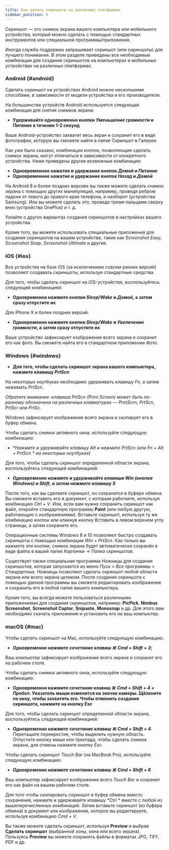 ```yaml
---
title: Как делать скриншоты на различных платформах
sidebar_position: 5
---
```


Скриншот — это снимок экрана вашего компьютера или мобильного устройства, который можно сделать с помощью стандартных инструментов или специальной программы/приложения.

Иногда служба поддержки запрашивает скриншот (или скриншоты) для лучшего понимания. В этом разделе приведены все необходимые комбинации для создания скриншотов на компьютерах и мобильных устройствах на различных платформах.


### Android {#android}

Сделать скриншот на устройствах Android можно несколькими способами, в зависимости от модели устройства и его производителя.

На большинстве устройств Android используется следующая комбинация для снятия снимков экрана:

+ **Удерживайте одновременно кнопки *Уменьшение громкости* и *Питание* в течение 1-2 секунд**

Ваше Android-устройство захватит весь экран и сохранит его в виде фотографии, которую вы сможете найти в папке Скриншот в Галерее.

Как уже было сказано, комбинации кнопок, позволяющие сделать снимок экрана, могут отличаться в зависимости от конкретного устройства. Ниже приведены другие возможные комбинации:

+ **Одновременное нажатие и удержание кнопок *Домой* и *Питание***
+ **Одновременное нажатие и удержание кнопок *Назад* и *Домой***

На Android 8 и более поздних версиях вы также можете сделать снимок экрана с помощью других манипуляций, например, проведя ребром ладони от левого до правого края телефона, и наоборот (устройства Samsung). Или вы можете сделать это, проведя тремя пальцами сверху вниз (устройства OnePlus) и т. д.

Узнайте о других вариантах создания скриншотов в настройках вашего устройства.

Кроме того, вы можете использовать специальные приложения для создания скриншотов на вашем устройстве, такие как *Screenshot Easy*, *Screenshot Snap*, *Screenshot Ultimate* и другие.


### iOS {#ios}

Все устройства на базе iOS (за исключением совсем ранних версий) позволяют создавать скриншоты, используя стандартные средства.

Для того, чтобы сделать скриншот на iOS-устройстве, воспользуйтесь следующей комбинацией:

+ **Одновременно нажмите кнопки *Sleep/Wake* и *Домой*, а затем сразу отпустите их**

Для iPhone X и более поздних версий:

+ **Одновременно нажмите кнопки *Sleep/Wake* и *Увеличение громкости*, а затем сразу отпустите их**

Ваше устройство зафиксирует изображение всего экрана и сохранит его как фото. Вы сможете найти его в стандартном приложении *Фото*.


### Windows {#windows}

+ **Для того, чтобы сделать скриншот экрана вашего компьютера, нажмите клавишу *PrtScn***

На некоторых ноутбуках необходимо удерживать клавишу *Fn*, а затем нажимать *PrtScn*.

*Обратите внимание: клавиша PrtScn (Print Screen) может быть по-разному обозначена на различных клавиатурах — PrntScrn, PrtScn, PrtScr или PrtSc.*

Windows зафиксирует изображение всего экрана и скопирует его в буфер обмена.

Чтобы сделать снимок активного окна, используйте следующую комбинацию:

+ **Нажмите и удерживайте клавишу *Alt* и нажмите *PrtScn* (или *Fn + Alt + PrtScn * на некоторых ноутбуках)**

Для того, чтобы сделать скриншот определенной области экрана, воспользуйтесь следующей комбинацией:

+ ***Одновременно нажмите и удерживайте клавиши *Win* (кнопка Windows) и *Shift*, а затем нажмите клавишу *S****

После того, как вы сделаете скриншот, он сохранится в буфере обмена. Вы сможете вставить его в документ, с которым работаете, используя комбинацию *Ctrl + V*. Или, если вам нужно сохранить скриншот как файл, откройте стандартную программу **Paint** (или любую другую, работающую с изображениями). Вставьте скриншот, используя ту же комбинацию кнопок или кликнув кнопку *Вставить* в левом верхнем углу страницы, а затем сохраните его.

Операционные системы Windows 8 и 10 позволяют быстро создавать скриншоты с помощью комбинации *Win + PrtScn*. Как только вы нажмете эти кнопки, снимок экрана будет автоматически сохранён в виде файла в вашей папке *Картинки* → *Папка скриншотов*.

Существует также специальная программа *Ножницы* для создания скриншотов, которая запускается из меню *Пуск > Все программы > Стандартные*. Ножницы позволяют сделать скриншот любой области экрана или всего экрана целиком. После создания скриншота с помощью данной программы вы сможете редактировать изображение и сохранить его в любой папке вашего компьютера.

Кроме того, вы всегда можете пользоваться различными приложениями для создания скриншотов, например: **PicPick**, **Nimbus Screenshot**, **Screenshot Captor**, **Snipaste**, **Monosnap** и др. Для этого вам необходимо скачать приложение и установить его на ваш компьютер.


### macOS {#mac}

Чтобы сделать скриншот на Mac, используйте следующую комбинацию:

+ ***Одновременно нажмите сочетание клавиш ***⌘ Cmd + Shift + 3***;***

Ваш компьютер зафиксирует изображение всего экрана и сохранит его на рабочем столе.

Чтобы сделать снимок активного окна, используйте следующую комбинацию:

+ **Одновременно нажмите сочетание клавиш *⌘ Cmd + Shift + 4 + Пробел*.  Указатель мыши изменится на значок камеры. Щёлкните по окну, чтобы захватить его. Чтобы отменить создание скриншота, нажмите на кнопку *Esc***

Для того, чтобы сделать скриншот определенной области экрана, воспользуйтесь следующей комбинацией:

+ ***Одновременно нажмите сочетание клавиш ***⌘ Cmd + Shift + 4******. Перетащите перекрестие, чтобы выделить нужную область. Отпустите кнопку миши или трекпада, чтобы сделать снимок экрана, для отмены нажмите кнопку *Esc*.

Чтобы сделать скриншот *Touch Bar* (на MacBook Pro), используйте следующую комбинацию:

+ ***Одновременно нажмите сочетание клавиш ***⌘ Cmd + Shift + 6******

Ваш компьютер зафиксирует изображение всего *Touch Bar* и сохранит его как файл на вашем рабочем столе.

Для того чтобы скопировать скриншот в буфер обмена вместо сохранения, нажмите и удерживайте клавишу *Ctrl * вместе с любой из вышеперечисленных комбинаций. Затем вставьте скриншот (из буфера обмена) в документ или изображение, которое вы редактируете, используя комбинацию *Cmd + V*.

Вы также можете сделать скриншот, используя **Preview** и выбрав **Сделать скриншот** (выбранной зоны, окна или всего экрана). Пользуясь **Preview** вы можете сохранять файлы в форматах JPG, TIFF, PDF и др.
